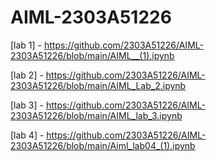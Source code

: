# AIML-2303A51226
[lab 1] - https://github.com/2303A51226/AIML-2303A51226/blob/main/AIML__(1).ipynb

[lab 2] - https://github.com/2303A51226/AIML-2303A51226/blob/main/AIML_Lab_2.ipynb

[lab 3] - https://github.com/2303A51226/AIML-2303A51226/blob/main/AIML_lab_3.ipynb 

[lab 4] - https://github.com/2303A51226/AIML-2303A51226/blob/main/Aiml_lab04_(1).ipynb
